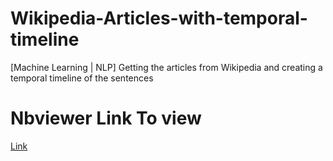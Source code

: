 # Wikipedia-Articles-with-temporal-timeline
[Machine Learning | NLP] Getting the articles from Wikipedia and creating a temporal timeline of the sentences 

# Nbviewer Link To view
[Link](https://nbviewer.jupyter.org/github/cyanamous/Wikipedia-Articles-with-temporal-timeline/blob/master/Wikipedia%20Articles%20with%20temporal%20timeline.ipynb) 
